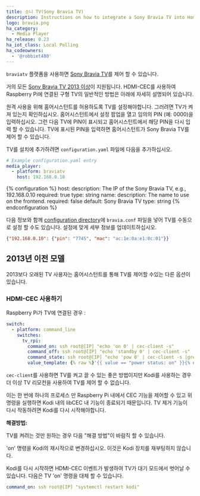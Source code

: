 ```yaml
---
title: 소니 TV(Sony Bravia TV)
description: Instructions on how to integrate a Sony Bravia TV into Home Assistant.
logo: bravia.png
ha_category:
  - Media Player
ha_release: 0.23
ha_iot_class: Local Polling
ha_codeowners:
  - '@robbiet480'
---
```


`braviatv` 플랫폼을 사용하면 [Sony Bravia TV](https://www.sony.com/)를 제어 할 수 있습니다.

거의 모든 [Sony Bravia TV 2013 이상](https://info.tvsideview.sony.net/en_ww/home_device.html#bravia)이 지원됩니다. HDMI-CEC를 사용하여 Raspberry Pi에 연결된 구형 TV의 일반적인 방법은 아래에 자세히 설명되어 있습니다.

원격 사용을 위해 홈어시스턴트를 허용하도록 TV를 설정해야합니다. 그러려면 TV가 켜져 있는지 확인하십시오. 홈어시스턴트에서 설정 팝업을 열고 임의의 PIN (예: 0000)을 입력하십시오. 그런 다음 TV에 PIN이 표시되고 홈어시스턴트에서 해당 PIN을 다시 입력 할 수 있습니다. TV에 표시된 PIN을 입력하면 홈어시스턴트가 Sony Bravia TV를 제어 할 수 있습니다.

TV를 설치에 추가하려면 `configuration.yaml` 파일에 다음을 추가하십시오.

```yaml
# Example configuration.yaml entry
media_player:
  - platform: braviatv
    host: 192.168.0.10
```

{% configuration %}
host:
  description: The IP of the Sony Bravia TV, e.g., 192.168.0.10
  required: true
  type: string
name:
  description: The name to use on the frontend.
  required: false
  default: Sony Bravia TV
  type: string
{% endconfiguration %}

다음 정보와 함께 [configuration directory](/docs/configuration/)에 `bravia.conf` 파일을 넣어 TV를 수동으로 설정 할 수도 있습니다. 설정에 맞게 세부 정보를 업데이트하십시오.

```json
{"192.168.0.10": {"pin": "7745", "mac": "ac:1e:0a:e1:0c:01"}}
```

## 2013년 이전 모델

2013보다 오래된 TV 사용자는 홈어시스턴트를 통해 TV를 제어할 수있는 다른 옵션이 있습니다.

### HDMI-CEC 사용하기

Raspberry Pi가 TV에 연결된 경우 :

```yaml
switch:
  - platform: command_line
    switches:
      tv_rpi:
        command_on: ssh root@[IP] "echo 'on 0' | cec-client -s"
        command_off: ssh root@[IP] "echo 'standby 0' | cec-client -s"
        command_state: ssh root@[IP] "echo 'pow 0' | cec-client -s |grep 'power status:'"
        value_template: {% raw %}'{{ value == "power status: on" }}{% endraw %}'
```

`cec-client`를 사용하면 TV를 켜고 끌 수 있는 좋은 방법이지만 Kodi를 사용하는 경우 더 이상 TV 리모컨을 사용하여 TV를 제어 할 수 없습니다.

이는 한 번에 하나의 프로세스 만 Raspberry Pi 내에서 CEC 기능을 제어할 수 있고 위 명령을 실행하면 Kodi 내의 libCEC 내 기능이 종료되기 때문입니다. TV 제거 기능이 다시 작동하려면 Kodi를 다시 시작해야합니다.

**해결방법:**

TV를 켜려는 것만 원하는 경우 다음 "해결 방법"이 바람직 할 수 있습니다.

'on' 명령을 Kodi의 재시작으로 변경하십시오. 이것은 Kodi 장치를 재부팅하지 않습니다.

Kodi를 다시 시작하면 HDMI-CEC 이벤트가 발생하여 TV가 대기 모드에서 벗어날 수 있습니다. 다음은 TV 'on' 명령을 대체 할 수 있습니다.

```yaml
command_on: ssh root@[IP] "systemctl restart kodi"
```
